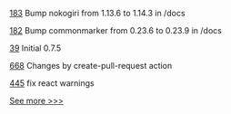 
[183](https://github.com/hyperledger/fabric-protos/pull/183) Bump nokogiri from 1.13.6 to 1.14.3 in /docs

[182](https://github.com/hyperledger/fabric-protos/pull/182) Bump commonmarker from 0.23.6 to 0.23.9 in /docs

[39](https://github.com/hyperledger/aries-acapy-docs/pull/39) Initial 0.7.5

[668](https://github.com/hyperledger/aries-agent-test-harness/pull/668) Changes by create-pull-request action

[445](https://github.com/hyperledger-labs/fabric-operations-console/pull/445) fix react warnings


[See more >>>](https://start-here.hyperledger.org/pull-requests)
